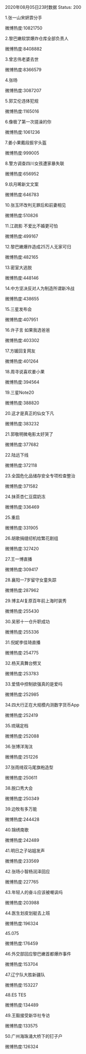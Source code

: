 2020年08月05日23时数据
Status: 200

1.张一山宋妍霏分手

微博热度:10821750

2.黎巴嫩软禁爆炸仓库全部负责人

微博热度:8408882

3.曾志伟老婆去世

微博热度:8366579

4.张旸

微博热度:3087207

5.郭艾伦违体犯规

微博热度:1165016

6.像极了第一次搓澡的你

微博热度:1061236

7.姜小果戴段振宇头盔

微博热度:999005

8.警方调查四川女孩遭家暴失联

微博热度:656952

9.玖月晞新文文案

微博热度:646783

10.张玉环改判无罪后和前妻相见

微博热度:510826

11.江疏影 不爱比不婚更可怕

微博热度:499167

12.黎巴嫩爆炸造成25万人无家可归

微博热度:482165

13.密室大逃脱

微博热度:448146

14.中方坚决反对人为制造所谓新冷战

微博热度:438655

15.三星发布会

微博热度:407951

16.许子言 如果我选爸爸

微博热度:403302

17.方媛回复网友

微博热度:401264

18.周寻说喜欢姜小果

微博热度:394564

19.三星Note20

微博热度:388820

20.这才是真正的仙女下凡

微博热度:383232

21.郭敬明微电影太好哭了

微博热度:377682

22.陆远下线

微博热度:372118

23.全国危化品储存安全专项检查整治

微博热度:371582

24.抹茶杏仁豆腐奶冻

微博热度:336469

25.重启

微博热度:331905

26.胡歌捐缝纫机给繁花剧组

微博热度:327420

27.王一博直播

微博热度:309417

28.襄阳一7岁留守女童失踪

微博热度:287962

29.博主AI复原百年前上海时装秀

微博热度:255430

30.吴邪十一仓升职成功

微博热度:255336

31.倪妮李佳琦直播

微博热度:254775

32.杨天真舞台劈叉

微博热度:253783

33.爱情中控制欲强真的是爱吗

微博热度:252985

34.四大行正在大规模内测数字货币App

微博热度:252419

35.琉璃定档

微博热度:252088

36.张博洋淘汰

微博热度:251226

37.张雨绮双马尾旗袍造型

微博热度:250611

38.脱口秀大会

微博热度:250349

39.边牧有多万能

微博热度:244428

40.锦绣南歌

微博热度:242489

41.明日之子站姐发声

微博热度:233569

42.张旸小智杨润泽回应

微博热度:227765

43.年轻人的奋斗应该被嘲讽吗

微博热度:203988

44.医生划皮划艇去上班

微博热度:196324

45.075

微博热度:176459

46.外交部回应黎巴嫩首都爆炸事件

微博热度:153704

47.辽宁队大胜新疆队

微博热度:153227

48.ES TES

微博热度:134489

49.王毅接受新华社专访

微博热度:133575

50.广州海珠涌大桥下的钉子户

微博热度:126324

